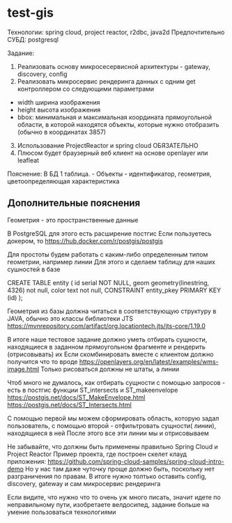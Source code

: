 # test-gis

Технологии: spring cloud, project reactor, r2dbc, java2d
Предпочтительно СУБД: postgresql

Задание:
1. Реализовать основу микросесервисной архитектуры - gateway, discovery, config
2. Реализовать микросервис рендеринга данных
с одним get контроллером со следующими параметрами
* width ширина изображения
* height высота изображения
* bbox: минимальная и максимальная координата прямоугольной области, в которой находятся объекты, которые нужно
  отобразить (обычно в координатах 3857)

3. Использование ProjectReactor и spring cloud ОБЯЗАТЕЛЬНО
4. Плюсом будет браузерный веб клиент на основе openlayer или leafleat

Пояснение:
В БД 1 таблица. -
Объекты - идентификатор, геометрия, цветоопределяющая характеристика

## Дополнительные пояснения

Геометрия - это пространственные данные

В PostgreSQL для этого есть расширение постгис
Если пользуетесь докером, то https://hub.docker.com/r/postgis/postgis

Для простоты будем работать с каким-либо определенным типом геометрии, например линии
Для этого и сделаем таблицу для наших сушностей в базе

CREATE TABLE entity (
id serial NOT NULL,
geom geometry(linestring, 4326) not null,
color text not null,
CONSTRAINT entity_pkey PRIMARY KEY (id)
);

Геометрия из базы должна читаться в соответствующую структуру в JAVA, обычно это классы библиотеки JTS
https://mvnrepository.com/artifact/org.locationtech.jts/jts-core/1.19.0

В итоге наше тестовое задание должно уметь отбирать сущности, находящиеся в заданном прямоугольном фрагменте и
рендерить (отрисовывать) их
Если скомбинировать вместе с клиентом должно получится что то
вроде https://openlayers.org/en/latest/examples/wms-image.html
Только рисоваться должны не штаты, а линии

Чтоб много не думалось, как отбирать сущности с помощью запросов - есть в постгис функции ST_intersects и
ST_makeenvelope
https://postgis.net/docs/ST_MakeEnvelope.html
https://postgis.net/docs/ST_Intersects.html

С помощью первой мы можем сформировать область, которую задал пользователь, с помощью второй - отфильтровать сущности(
линии), находящиеся в ней
После этого все эти линии мы и отрисовываем

Не забывайте, что должны быть применены правильно Spring Cloud и Project Reactor
Пример проекта, где построен скелет клауд приложения: https://github.com/spring-cloud-samples/spring-cloud-intro-demo
Но у нас там даже чуточку проще должно быть, поскольку нет разграничения по правам.
В итоге нужно толтько оставить config, discovery, gateway и сам микросервис рендеринга

Если видите, что нужно что то очень уж много писать, значит идете по неправильному пути, изобретаете велдосипед, задание
больше на умение пользоваться технологиями